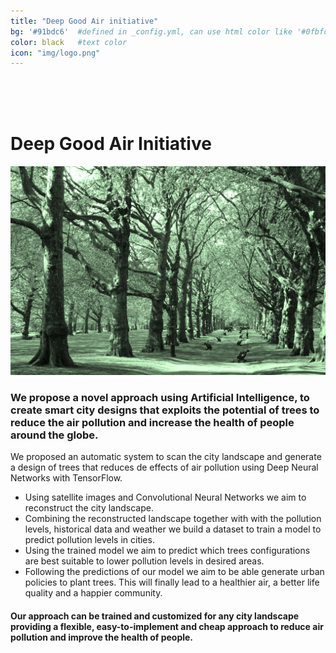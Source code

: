 ```yaml
---
title: "Deep Good Air initiative"
bg: '#91bdc6'  #defined in _config.yml, can use html color like '#0fbfcf'
color: black   #text color
icon: "img/logo.png"
---
```


<br/>
<br/>
<br/>

# **Deep Good Air Initiative**

<div class="post-thumb_right"><img src="img/Proposal_Background.jpg" alt="pollution"/></div>

### We propose a novel approach using Artificial Intelligence, to create smart city designs that exploits the potential of trees to reduce the air pollution and increase the health of people around the globe.

We proposed an automatic system to scan the city landscape and generate a design of trees that reduces de effects of air pollution using Deep Neural Networks with TensorFlow.

<!-- <div class="container">
	<div class="row">
	  <div class="column halfx">
	    <h3 class="text-gtnavy"><i class="fa fa-folder-open text-grey"></i>&nbsp;Source</h3>
	    <div class="post-thumb_right"><img src="img/Proposal_Background.jpg" alt="pollution" width="20px" height="20px" /></div>
		<p> Using satellite images and Convolutional Neural Networks we aim to reconstruct the city landscape. </p>
	  </div>

	  <div class="column halfx">
	    <h3 class="text-gtnavy"><i class="fa fa-cog text-grey"></i>&nbsp;Documentation</h3>
	    <p>Combining the reconstructed landscape together with  with the pollution levels,  historical data and weather we build a dataset to train a model to predict pollution levels in cities.</p>
	  </div>
	</div>

	<div class="row">
	  <div class="column halfx">
	    <h3 class="text-gtnavy"><i class="fa fa-leaf text-grey"></i>&nbsp;Samples</h3>
	    <p>Using the trained model we aim to predict which trees configurations are best suitable to lower pollution levels in desired areas.</p>
	  </div>

	  <div class="column halfx">
	    <h3 class="text-gtnavy"><i class="fa fa-stack-overflow text-grey"></i>&nbsp;Questions</h3>
	    <p>Following the predictions of our model we aim to be able generate urban policies to plant trees. This will finally lead to a healthier air, a better life quality and a happier community.</p>
	  </div>
	</div>
</div> -->


* Using satellite images and Convolutional Neural Networks we aim to reconstruct the city landscape.
* Combining the reconstructed landscape together with  with the pollution levels,  historical data and weather we build a dataset to train a model to predict pollution levels in cities.
* Using the trained model we aim to predict which trees configurations are best suitable to lower pollution levels in desired areas.
* Following the predictions of our model we aim to be able generate urban policies to plant trees. This will finally lead to a healthier air, a better life quality and a happier community.


#### Our approach can be trained and customized for any city landscape providing a flexible, easy-to-implement and cheap approach to reduce air pollution and improve the health of people.


<!---
* Studies show that ...
* Using tensorflow to train a deep neural network model to predict pollution levels given a tree planting schema over a city.
	* First, transform satelite images in 3d reconstruction space of a city or a land.
	* Second, using data of pollution levels of certain zones train a model to predict the pollution given a tree distribution and a architectural sourounding.
	* Using papers information generate greedy optimal solutions and evaluate pollution levels.
	* Find better solutions.
-->


<br/>
<br/>
<br/>